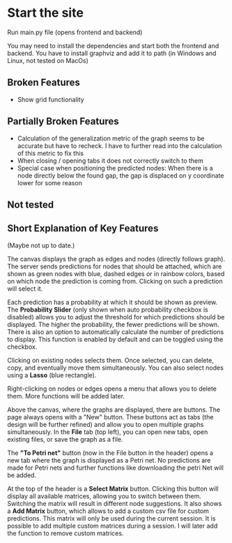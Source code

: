 # Start the site

Run main.py file (opens frontend and backend)

You may need to install the dependencies and start both the frontend and backend.
You have to install graphviz and add it to path (in Windows and Linux, not tested on MacOs)

## Broken Features

- Show grid functionality

## Partially Broken Features

- Calculation of the generalization metric of the graph seems to be accurate but have to recheck. I have to further read into the calculation of this metric to fix this
- When closing / opening tabs it does not correctly switch to them
- Special case when positioning the predicted nodes: When there is a node directly below the found gap, the gap is displaced on y coordinate lower for some reason

## Not tested

## Short Explanation of Key Features

(Maybe not up to date.)

The canvas displays the graph as edges and nodes (directly follows graph). The server sends predictions for nodes that should be attached, which are shown as green nodes with blue, dashed edges or in rainbow colors, based on which node the prediction is coming from. Clicking on such a prediction will select it.

Each prediction has a probability at which it should be shown as preview. The **Probability Slider** (only shown when auto probability checkbox is disabled) allows you to adjust the threshold for which predictions should be displayed. The higher the probability, the fewer predictions will be shown. There is also an option to automatically calculate the number of predictions to display. This function is enabled by default and can be toggled using the checkbox.

Clicking on existing nodes selects them. Once selected, you can delete, copy, and eventually move them simultaneously. You can also select nodes using a **Lasso** (blue rectangle).

Right-clicking on nodes or edges opens a menu that allows you to delete them. More functions will be added later.

Above the canvas, where the graphs are displayed, there are buttons. The page always opens with a "New" button. These buttons act as tabs (the design will be further refined) and allow you to open multiple graphs simultaneously. In the **File** tab (top left), you can open new tabs, open existing files, or save the graph as a file.

The **"To Petri net"** button (now in the File button in the header) opens a new tab where the graph is displayed as a Petri net. No predictions are made for Petri nets and further functions like downloading the petri Net will be added.

At the top of the header is a **Select Matrix** button. Clicking this button will display all available matrices, allowing you to switch between them. Switching the matrix will result in different node suggestions. It also shows a **Add Matrix** button, which allows to add a custom csv file for custom predictions. This matrix will only be used during the current session. It is possible to add multiple custom matrices during a session. I will later add the function to remove custom matrices.

